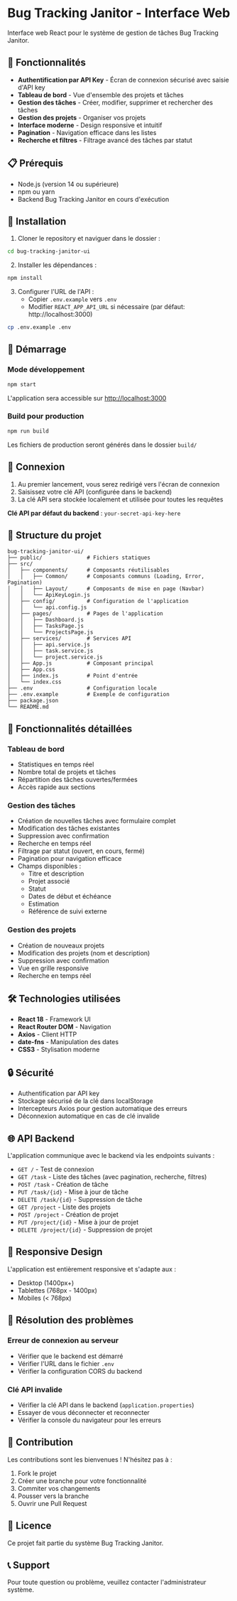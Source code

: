 # Bug Tracking Janitor - Interface Web

Interface web React pour le système de gestion de tâches Bug Tracking Janitor.

## 🚀 Fonctionnalités

- **Authentification par API Key** - Écran de connexion sécurisé avec saisie d'API key
- **Tableau de bord** - Vue d'ensemble des projets et tâches
- **Gestion des tâches** - Créer, modifier, supprimer et rechercher des tâches
- **Gestion des projets** - Organiser vos projets
- **Interface moderne** - Design responsive et intuitif
- **Pagination** - Navigation efficace dans les listes
- **Recherche et filtres** - Filtrage avancé des tâches par statut

## 📋 Prérequis

- Node.js (version 14 ou supérieure)
- npm ou yarn
- Backend Bug Tracking Janitor en cours d'exécution

## 🔧 Installation

1. Cloner le repository et naviguer dans le dossier :
```bash
cd bug-tracking-janitor-ui
```

2. Installer les dépendances :
```bash
npm install
```

3. Configurer l'URL de l'API :
   - Copier `.env.example` vers `.env`
   - Modifier `REACT_APP_API_URL` si nécessaire (par défaut: http://localhost:3000)

```bash
cp .env.example .env
```

## 🏃 Démarrage

### Mode développement

```bash
npm start
```

L'application sera accessible sur [http://localhost:3000](http://localhost:3000)

### Build pour production

```bash
npm run build
```

Les fichiers de production seront générés dans le dossier `build/`

## 🔑 Connexion

1. Au premier lancement, vous serez redirigé vers l'écran de connexion
2. Saisissez votre clé API (configurée dans le backend)
3. La clé API sera stockée localement et utilisée pour toutes les requêtes

**Clé API par défaut du backend** : `your-secret-api-key-here`

## 📁 Structure du projet

```
bug-tracking-janitor-ui/
├── public/              # Fichiers statiques
├── src/
│   ├── components/      # Composants réutilisables
│   │   ├── Common/      # Composants communs (Loading, Error, Pagination)
│   │   ├── Layout/      # Composants de mise en page (Navbar)
│   │   └── ApiKeyLogin.js
│   ├── config/          # Configuration de l'application
│   │   └── api.config.js
│   ├── pages/           # Pages de l'application
│   │   ├── Dashboard.js
│   │   ├── TasksPage.js
│   │   └── ProjectsPage.js
│   ├── services/        # Services API
│   │   ├── api.service.js
│   │   ├── task.service.js
│   │   └── project.service.js
│   ├── App.js           # Composant principal
│   ├── App.css
│   ├── index.js         # Point d'entrée
│   └── index.css
├── .env                 # Configuration locale
├── .env.example         # Exemple de configuration
├── package.json
└── README.md
```

## 🎨 Fonctionnalités détaillées

### Tableau de bord
- Statistiques en temps réel
- Nombre total de projets et tâches
- Répartition des tâches ouvertes/fermées
- Accès rapide aux sections

### Gestion des tâches
- Création de nouvelles tâches avec formulaire complet
- Modification des tâches existantes
- Suppression avec confirmation
- Recherche en temps réel
- Filtrage par statut (ouvert, en cours, fermé)
- Pagination pour navigation efficace
- Champs disponibles :
  - Titre et description
  - Projet associé
  - Statut
  - Dates de début et échéance
  - Estimation
  - Référence de suivi externe

### Gestion des projets
- Création de nouveaux projets
- Modification des projets (nom et description)
- Suppression avec confirmation
- Vue en grille responsive
- Recherche en temps réel

## 🛠️ Technologies utilisées

- **React 18** - Framework UI
- **React Router DOM** - Navigation
- **Axios** - Client HTTP
- **date-fns** - Manipulation des dates
- **CSS3** - Stylisation moderne

## 🔒 Sécurité

- Authentification par API key
- Stockage sécurisé de la clé dans localStorage
- Intercepteurs Axios pour gestion automatique des erreurs
- Déconnexion automatique en cas de clé invalide

## 🌐 API Backend

L'application communique avec le backend via les endpoints suivants :

- `GET /` - Test de connexion
- `GET /task` - Liste des tâches (avec pagination, recherche, filtres)
- `POST /task` - Création de tâche
- `PUT /task/{id}` - Mise à jour de tâche
- `DELETE /task/{id}` - Suppression de tâche
- `GET /project` - Liste des projets
- `POST /project` - Création de projet
- `PUT /project/{id}` - Mise à jour de projet
- `DELETE /project/{id}` - Suppression de projet

## 📱 Responsive Design

L'application est entièrement responsive et s'adapte aux :
- Desktop (1400px+)
- Tablettes (768px - 1400px)
- Mobiles (< 768px)

## 🐛 Résolution des problèmes

### Erreur de connexion au serveur
- Vérifier que le backend est démarré
- Vérifier l'URL dans le fichier `.env`
- Vérifier la configuration CORS du backend

### Clé API invalide
- Vérifier la clé API dans le backend (`application.properties`)
- Essayer de vous déconnecter et reconnecter
- Vérifier la console du navigateur pour les erreurs

## 🤝 Contribution

Les contributions sont les bienvenues ! N'hésitez pas à :
1. Fork le projet
2. Créer une branche pour votre fonctionnalité
3. Commiter vos changements
4. Pousser vers la branche
5. Ouvrir une Pull Request

## 📄 Licence

Ce projet fait partie du système Bug Tracking Janitor.

## 📞 Support

Pour toute question ou problème, veuillez contacter l'administrateur système.
